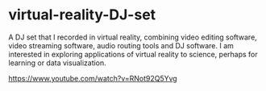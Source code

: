# virtual-reality-DJ-set
A DJ set that I recorded in virtual reality, combining video editing software, video streaming software, audio routing tools and DJ software.
I am interested in exploring applications of virtual reality to science, perhaps for learning or data visualization.

https://www.youtube.com/watch?v=RNot92Q5Yvg
